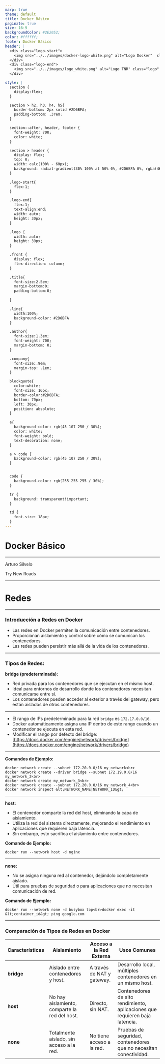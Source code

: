 ```yaml
---
marp: true
theme: default
title: Docker Básico
paginate: true
size: 16:9
backgroundColor: #2E2052;
color: #ffffff;
footer: Docker Básico
header: |
  <div class="logo-start">
    <img src="../../images/docker-logo-white.png" alt="Logo Docker"  class="logo"/>
  </div>
  <div class="logo-end">
    <img src="../../images/logo_white.png" alt="Logo TNR" class="logo" />
  </div>

style: |
  section {
    display:flex;
  }

  section > h2, h3, h4, h5{
    border-bottom: 2px solid #2D6BFA;
    padding-bottom: .3rem;
  }

  section::after, header, footer {
    font-weight: 700;
    color: white;
  }

  section > header {
    display: flex;
    top: 0;
    width: calc(100% - 60px);
    background: radial-gradient(30% 100% at 50% 0%, #2D6BFA 0%, rgba(46, 32, 82, 0.00) 100%);
  }

  .logo-start{
    flex:1;
  }

  .logo-end{
    flex:1;
    text-align:end;
    width: auto;
    height: 30px;
  }

  .logo {
    width: auto;
    height: 30px;
  }

  .front {
    display: flex;
    flex-direction: column;
  }

  .title{
    font-size:2.5em;
    margin-bottom:0;
    padding-bottom:0;
    
  }

  .line{
    width:100%;
    background-color: #2D6BFA
  }

  .author{
    font-size:1.3em;
    font-weight: 700;
    margin-bottom: 0;
  }

  .company{
    font-size:.9em;
    margin-top: .1em;
  }

  blockquote{
    color:white;
    font-size: 16px;
    border-color:#2D6BFA;
    bottom: 70px;
    left: 30px;
    position: absolute;
  }

  a{
    background-color: rgb(45 107 250 / 30%);
    color: white;
    font-weight: bold;
    text-decoration: none;
  }

  a > code {
    background-color: rgb(45 107 250 / 30%);
  }


  code {
    background-color: rgb(255 255 255 / 30%);
  }

  tr {
    background: transparent!important;
  }

  td {
    font-size: 18px;
  }
---
```


  <!-- _paginate: skip -->

  <div class="front">
    <h1 class="title"> Docker Básico </h1>
    <hr class="line"/>
    <p class="author">Arturo Silvelo</p>
    <p class="company">Try New Roads</p>
  </div>

---

# Redes

---

### Introducción a Redes en Docker

- Las redes en Docker permiten la comunicación entre contenedores.
- Proporcionan aislamiento y control sobre cómo se comunican los contenedores.
- Las redes pueden persistir más allá de la vida de los contenedores.

---

### Tipos de Redes:

**bridge (predeterminada):**

- Red privada para los contenedores que se ejecutan en el mismo host.
- Ideal para entornos de desarrollo donde los contenedores necesitan comunicarse entre sí.
- Los contenedores pueden acceder al exterior a través del gateway, pero están aislados de otros contenedores.

---

- El rango de IPs predeterminado para la red `bridge` es `172.17.0.0/16`.
- Docker automáticamente asigna una IP dentro de este rango cuando un contenedor se ejecuta en esta red.
- Modificar el rango por defecto del bridge: [https://docs.docker.com/engine/network/drivers/bridge](https://docs.docker.com/engine/network/drivers/bridge)

---

**Comandos de Ejemplo:**

```
docker network create --subnet 172.20.0.0/16 my_network<br>
docker network create --driver bridge --subnet 172.19.0.0/16 my_network_2<br>
docker network create my_network_3<br>
docker network create --subnet 172.20.0.0/16 my_network_4<br>
docker network inspect &lt;NETWORK_NAME|NETWORK_ID&gt;
```

---

**host:**

- El contenedor comparte la red del host, eliminando la capa de aislamiento.
- Utiliza la red del sistema directamente, mejorando el rendimiento en aplicaciones que requieren baja latencia.
- Sin embargo, esto sacrifica el aislamiento entre contenedores.

**Comando de Ejemplo:**

```
docker run --network host -d nginx
```

---

**none:**

- No se asigna ninguna red al contenedor, dejándolo completamente aislado.
- Útil para pruebas de seguridad o para aplicaciones que no necesitan comunicación de red.

**Comando de Ejemplo:**

```
docker run --network none -d busybox top<br>docker exec -it &lt;container_id&gt; ping google.com
```

---

### Comparación de Tipos de Redes en Docker

| Características | Aislamiento                                   | Acceso a la Red Externa    | Usos Comunes                                                                |
| --------------- | --------------------------------------------- | -------------------------- | --------------------------------------------------------------------------- |
| **bridge**      | Aislado entre contenedores y host.            | A través de NAT y gateway. | Desarrollo local, múltiples contenedores en un mismo host.                  |
| **host**        | No hay aislamiento, comparte la red del host. | Directo, sin NAT.          | Contenedores de alto rendimiento, aplicaciones que requieren baja latencia. |
| **none**        | Totalmente aislado, sin acceso a la red.      | No tiene acceso a la red.  | Pruebas de seguridad, contenedores que no necesitan conectividad.           |
